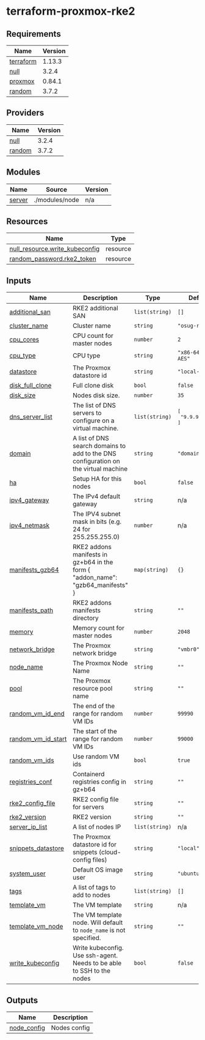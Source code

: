 # terraform-proxmox-rke2

<!-- BEGIN_TF_DOCS -->
## Requirements

| Name | Version |
|------|---------|
| <a name="requirement_terraform"></a> [terraform](#requirement\_terraform) | 1.13.3 |
| <a name="requirement_null"></a> [null](#requirement\_null) | 3.2.4 |
| <a name="requirement_proxmox"></a> [proxmox](#requirement\_proxmox) | 0.84.1 |
| <a name="requirement_random"></a> [random](#requirement\_random) | 3.7.2 |

## Providers

| Name | Version |
|------|---------|
| <a name="provider_null"></a> [null](#provider\_null) | 3.2.4 |
| <a name="provider_random"></a> [random](#provider\_random) | 3.7.2 |

## Modules

| Name | Source | Version |
|------|--------|---------|
| <a name="module_server"></a> [server](#module\_server) | ./modules/node | n/a |

## Resources

| Name | Type |
|------|------|
| [null_resource.write_kubeconfig](https://registry.terraform.io/providers/hashicorp/null/3.2.4/docs/resources/resource) | resource |
| [random_password.rke2_token](https://registry.terraform.io/providers/hashicorp/random/3.7.2/docs/resources/password) | resource |

## Inputs

| Name | Description | Type | Default | Required |
|------|-------------|------|---------|:--------:|
| <a name="input_additional_san"></a> [additional\_san](#input\_additional\_san) | RKE2 additional SAN | `list(string)` | `[]` | no |
| <a name="input_cluster_name"></a> [cluster\_name](#input\_cluster\_name) | Cluster name | `string` | `"osug-rke"` | no |
| <a name="input_cpu_cores"></a> [cpu\_cores](#input\_cpu\_cores) | CPU count for master nodes | `number` | `2` | no |
| <a name="input_cpu_type"></a> [cpu\_type](#input\_cpu\_type) | CPU type | `string` | `"x86-64-v2-AES"` | no |
| <a name="input_datastore"></a> [datastore](#input\_datastore) | The Proxmox datastore id | `string` | `"local-lvm"` | no |
| <a name="input_disk_full_clone"></a> [disk\_full\_clone](#input\_disk\_full\_clone) | Full clone disk | `bool` | `false` | no |
| <a name="input_disk_size"></a> [disk\_size](#input\_disk\_size) | Nodes disk size. | `number` | `35` | no |
| <a name="input_dns_server_list"></a> [dns\_server\_list](#input\_dns\_server\_list) | The list of DNS servers to configure on a virtual machine. | `list(string)` | <pre>[<br/>  "9.9.9.9"<br/>]</pre> | no |
| <a name="input_domain"></a> [domain](#input\_domain) | A list of DNS search domains to add to the DNS configuration on the virtual machine | `string` | `"domain.local"` | no |
| <a name="input_ha"></a> [ha](#input\_ha) | Setup HA for this nodes | `bool` | `false` | no |
| <a name="input_ipv4_gateway"></a> [ipv4\_gateway](#input\_ipv4\_gateway) | The IPv4 default gateway | `string` | n/a | yes |
| <a name="input_ipv4_netmask"></a> [ipv4\_netmask](#input\_ipv4\_netmask) | The IPV4 subnet mask in bits (e.g. 24 for 255.255.255.0) | `number` | n/a | yes |
| <a name="input_manifests_gzb64"></a> [manifests\_gzb64](#input\_manifests\_gzb64) | RKE2 addons manifests in gz+b64 in the form { "addon\_name": "gzb64\_manifests" } | `map(string)` | `{}` | no |
| <a name="input_manifests_path"></a> [manifests\_path](#input\_manifests\_path) | RKE2 addons manifests directory | `string` | `""` | no |
| <a name="input_memory"></a> [memory](#input\_memory) | Memory count for master nodes | `number` | `2048` | no |
| <a name="input_network_bridge"></a> [network\_bridge](#input\_network\_bridge) | The Proxmox network bridge | `string` | `"vmbr0"` | no |
| <a name="input_node_name"></a> [node\_name](#input\_node\_name) | The Proxmox Node Name | `string` | `""` | no |
| <a name="input_pool"></a> [pool](#input\_pool) | The Proxmox resource pool name | `string` | `""` | no |
| <a name="input_random_vm_id_end"></a> [random\_vm\_id\_end](#input\_random\_vm\_id\_end) | The end of the range for random VM IDs | `number` | `99990` | no |
| <a name="input_random_vm_id_start"></a> [random\_vm\_id\_start](#input\_random\_vm\_id\_start) | The start of the range for random VM IDs | `number` | `99000` | no |
| <a name="input_random_vm_ids"></a> [random\_vm\_ids](#input\_random\_vm\_ids) | Use random VM ids | `bool` | `true` | no |
| <a name="input_registries_conf"></a> [registries\_conf](#input\_registries\_conf) | Containerd registries config in gz+b64 | `string` | `""` | no |
| <a name="input_rke2_config_file"></a> [rke2\_config\_file](#input\_rke2\_config\_file) | RKE2 config file for servers | `string` | `""` | no |
| <a name="input_rke2_version"></a> [rke2\_version](#input\_rke2\_version) | RKE2 version | `string` | `""` | no |
| <a name="input_server_ip_list"></a> [server\_ip\_list](#input\_server\_ip\_list) | A list of nodes IP | `list(string)` | n/a | yes |
| <a name="input_snippets_datastore"></a> [snippets\_datastore](#input\_snippets\_datastore) | The Proxmox datastore id for snippets (cloud-config files) | `string` | `"local"` | no |
| <a name="input_system_user"></a> [system\_user](#input\_system\_user) | Default OS image user | `string` | `"ubuntu"` | no |
| <a name="input_tags"></a> [tags](#input\_tags) | A list of tags to add to nodes | `list(string)` | `[]` | no |
| <a name="input_template_vm"></a> [template\_vm](#input\_template\_vm) | The VM template | `string` | n/a | yes |
| <a name="input_template_vm_node"></a> [template\_vm\_node](#input\_template\_vm\_node) | The VM template node. Will default to `node_name` is not specified. | `string` | `""` | no |
| <a name="input_write_kubeconfig"></a> [write\_kubeconfig](#input\_write\_kubeconfig) | Write kubeconfig. Use ssh-agent. Needs to be able to SSH to the nodes | `bool` | `false` | no |

## Outputs

| Name | Description |
|------|-------------|
| <a name="output_node_config"></a> [node\_config](#output\_node\_config) | Nodes config |
<!-- END_TF_DOCS -->
